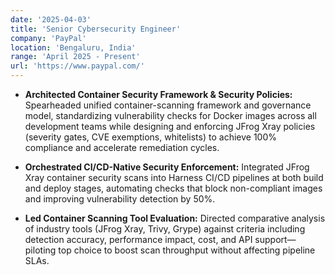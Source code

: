 ```yaml
---
date: '2025-04-03'
title: 'Senior Cybersecurity Engineer'
company: 'PayPal'
location: 'Bengaluru, India'
range: 'April 2025 - Present'
url: 'https://www.paypal.com/'
---
```


- **Architected Container Security Framework & Security Policies:** Spearheaded unified container-scanning framework and governance model, standardizing vulnerability checks for Docker images across all development teams while designing and enforcing JFrog Xray policies (severity gates, CVE exemptions, whitelists) to achieve 100% compliance and accelerate remediation cycles.

- **Orchestrated CI/CD-Native Security Enforcement:** Integrated JFrog Xray container security scans into Harness CI/CD pipelines at both build and deploy stages, automating checks that block non-compliant images and improving vulnerability detection by 50%.

- **Led Container Scanning Tool Evaluation:** Directed comparative analysis of industry tools (JFrog Xray, Trivy, Grype) against criteria including detection accuracy, performance impact, cost, and API support—piloting top choice to boost scan throughput without affecting pipeline SLAs.
